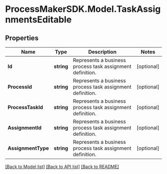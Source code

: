 
# ProcessMakerSDK.Model.TaskAssignmentsEditable

## Properties

Name | Type | Description | Notes
------------ | ------------- | ------------- | -------------
**Id** | **string** | Represents a business process task assignment definition. | [optional] 
**ProcessId** | **string** | Represents a business process task assignment definition. | [optional] 
**ProcessTaskId** | **string** | Represents a business process task assignment definition. | [optional] 
**AssignmentId** | **string** | Represents a business process task assignment definition. | [optional] 
**AssignmentType** | **string** | Represents a business process task assignment definition. | [optional] 

[[Back to Model list]](../README.md#documentation-for-models)
[[Back to API list]](../README.md#documentation-for-api-endpoints)
[[Back to README]](../README.md)

